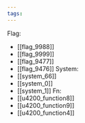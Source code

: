 ```yaml
---
tags:
---
```

Flag:
- [[flag_9988]]
- [[flag_9999]]
- [[flag_9477]]
- [[flag_9476]]
System:
- [[system_66]]
- [[system_0]]
- [[system_1]]
Fn:
- [[u4200_function8]]
- [[u4200_function9]]
- [[u4200_function4]]
